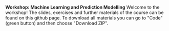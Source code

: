 **Workshop: Machine Learning and Prediction Modelling**
Welcome to the workshop! The slides, exercises and further materials of the course can be found on this github page. To download all materials you can go to "Code" (green button) and then choose "Download ZIP".
